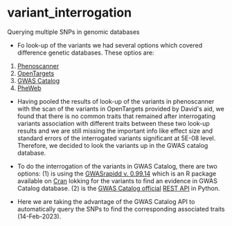 # variant_interrogation
Querying multiple SNPs in genomic databases


- Fo look-up of the variants we had several options which covered difference genetic databases. These optios are:
1. [Phenoscanner](http://www.phenoscanner.medschl.cam.ac.uk/)
2. [OpenTargets](https://www.opentargets.org/)
3. [GWAS Catalog](https://www.ebi.ac.uk/gwas/home)
4. [PheWeb](https://github.com/statgen/pheweb)

- Having pooled the results of look-up of the variants in phenoscanner with the scan of the variants in OpenTargets provided by David's aid, we found that there is no common traits that remained after interrogating variants association with different traits between these two look-up results and we are still missing the important info like effect size and standard errors of the interrogated variants significant at 5E-08 level. Therefore, we decided to look the variants up in the GWAS catalog database. 

- To do the interrogation of the variants in GWAS Catalog, there are two options: 
(1) is using the [GWASrapidd v. 0.99.14](https://rmagno.eu/gwasrapidd/reference/get_variants.html) which is an R package available on [Cran](https://cran.r-project.org/web/packages/gwasrapidd/) lokking for the variants to find an evidence in GWAS Catalog database.
(2) is the [GWAS Catalog official](https://www.ebi.ac.uk/gwas/docs/api) [REST API](https://github.com/EBISPOT/goci-rest) in Python.

- Here we are taking the advantage of the GWAS Catalog API to automatically query the SNPs to find the corresponding associated traits (14-Feb-2023).

